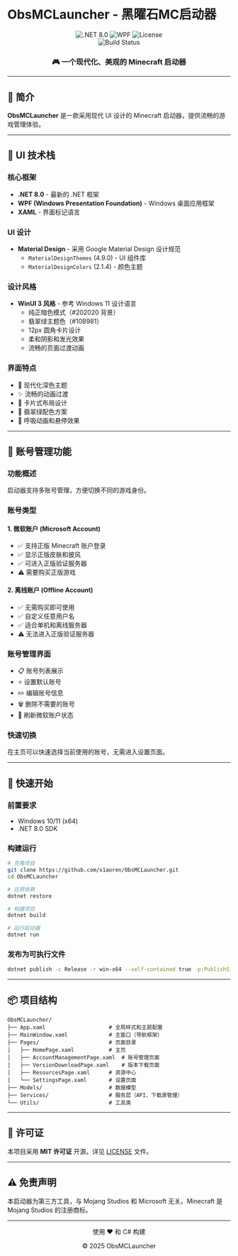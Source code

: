# ObsMCLauncher - 黑曜石MC启动器

<div align="center">
  <img src="https://img.shields.io/badge/.NET-8.0-512BD4?style=for-the-badge&logo=dotnet" alt=".NET 8.0"/>
  <img src="https://img.shields.io/badge/WPF-Windows-0078D6?style=for-the-badge&logo=windows" alt="WPF"/>
  <img src="https://img.shields.io/badge/License-MIT-green?style=for-the-badge" alt="License"/>
  <br/>
  <img src="https://github.com/x1aoren/ObsMCLauncher/actions/workflows/build.yml/badge.svg" alt="Build Status"/>
</div>

<div align="center">
  <h3>🎮 一个现代化、美观的 Minecraft 启动器</h3>
</div>

---

## 📖 简介

**ObsMCLauncher** 是一款采用现代 UI 设计的 Minecraft 启动器，提供流畅的游戏管理体验。

---

## 🎨 UI 技术栈

### 核心框架
- **.NET 8.0** - 最新的 .NET 框架
- **WPF (Windows Presentation Foundation)** - Windows 桌面应用框架
- **XAML** - 界面标记语言

### UI 设计
- **Material Design** - 采用 Google Material Design 设计规范
  - `MaterialDesignThemes` (4.9.0) - UI 组件库
  - `MaterialDesignColors` (2.1.4) - 颜色主题
  
### 设计风格
- **WinUI 3 风格** - 参考 Windows 11 设计语言
  - 纯正暗色模式（#202020 背景）
  - 翡翠绿主题色（#10B981）
  - 12px 圆角卡片设计
  - 柔和阴影和发光效果
  - 流畅的页面过渡动画

### 界面特点
- 🎨 现代化深色主题
- ✨ 流畅的动画过渡
- 🎴 卡片式布局设计
- 💚 翡翠绿配色方案
- 🌊 呼吸动画和悬停效果

---

## 👤 账号管理功能

### 功能概述
启动器支持多账号管理，方便切换不同的游戏身份。

### 账号类型

#### 1. 微软账户 (Microsoft Account)
- ✅ 支持正版 Minecraft 账户登录
- ✅ 显示正版皮肤和披风
- ✅ 可进入正版验证服务器
- ⚠️ 需要购买正版游戏

#### 2. 离线账户 (Offline Account)
- ✅ 无需购买即可使用
- ✅ 自定义任意用户名
- ✅ 适合单机和离线服务器
- ⚠️ 无法进入正版验证服务器

### 账号管理界面
- 📋 账号列表展示
- ⭐ 设置默认账号
- ✏️ 编辑账号信息
- 🗑️ 删除不需要的账号
- 🔄 刷新微软账户状态

### 快速切换
在主页可以快速选择当前使用的账号，无需进入设置页面。

---

## 🔧 快速开始

### 前置要求
- Windows 10/11 (x64)
- .NET 8.0 SDK

### 构建运行
```bash
# 克隆项目
git clone https://github.com/x1aoren/ObsMCLauncher.git
cd ObsMCLauncher

# 还原依赖
dotnet restore

# 构建项目
dotnet build

# 运行启动器
dotnet run
```

### 发布为可执行文件
```bash
dotnet publish -c Release -r win-x64 --self-contained true -p:PublishSingleFile=true
```

---

## 📦 项目结构

```
ObsMCLauncher/
├── App.xaml                    # 全局样式和主题配置
├── MainWindow.xaml             # 主窗口（导航框架）
├── Pages/                      # 页面目录
│   ├── HomePage.xaml           # 主页
│   ├── AccountManagementPage.xaml  # 账号管理页面
│   ├── VersionDownloadPage.xaml    # 版本下载页面
│   ├── ResourcesPage.xaml      # 资源中心
│   └── SettingsPage.xaml       # 设置页面
├── Models/                     # 数据模型
├── Services/                   # 服务层（API、下载源管理）
└── Utils/                      # 工具类
```

---

## 📄 许可证

本项目采用 **MIT 许可证** 开源。详见 [LICENSE](LICENSE) 文件。

---

## ⚠️ 免责声明

本启动器为第三方工具，与 Mojang Studios 和 Microsoft 无关。Minecraft 是 Mojang Studios 的注册商标。

---

<div align="center">
  <p>使用 ❤️ 和 C# 构建</p>
  <p>© 2025 ObsMCLauncher</p>
</div>
